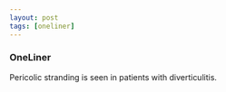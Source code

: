 ```yaml
---
layout: post
tags: [oneliner]
---
```



### OneLiner

Pericolic stranding is seen in patients with diverticulitis.
